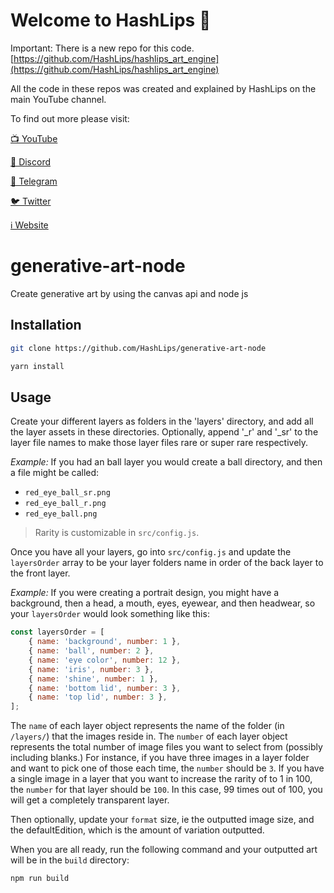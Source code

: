 # Welcome to HashLips 👄

Important: There is a new repo for this code.
[https://github.com/HashLips/hashlips_art_engine](https://github.com/HashLips/hashlips_art_engine)

All the code in these repos was created and explained by HashLips on the main YouTube channel.

To find out more please visit:

[📺 YouTube](https://www.youtube.com/channel/UC1LV4_VQGBJHTJjEWUmy8nA)

[👄 Discord](https://discord.com/invite/qh6MWhMJDN)

[💬 Telegram](https://t.me/hashlipsnft)

[🐦 Twitter](https://twitter.com/hashlipsnft)

[ℹ️ Website](https://hashlips.online/HashLips)

# generative-art-node

Create generative art by using the canvas api and node js

## Installation

```sh
git clone https://github.com/HashLips/generative-art-node

yarn install
```

## Usage

Create your different layers as folders in the 'layers' directory, and add all the layer assets in these directories. Optionally, append '_r' and '_sr' to the layer file names to make those layer files rare or super rare respectively. 

*Example:* If you had an ball layer you would create a ball directory, and then a file might be called:

- `red_eye_ball_sr.png`
- `red_eye_ball_r.png`
- `red_eye_ball.png`

> Rarity is customizable in `src/config.js`.

Once you have all your layers, go into `src/config.js` and update the `layersOrder` array to be your layer folders name in order of the back layer to the front layer.

*Example:* If you were creating a portrait design, you might have a background, then a head, a mouth, eyes, eyewear, and then headwear, so your `layersOrder` would look something like this:

```js
const layersOrder = [
    { name: 'background', number: 1 },
    { name: 'ball', number: 2 },
    { name: 'eye color', number: 12 },
    { name: 'iris', number: 3 },
    { name: 'shine', number: 1 },
    { name: 'bottom lid', number: 3 },
    { name: 'top lid', number: 3 },
];
```

The `name` of each layer object represents the name of the folder (in `/layers/`) that the images reside in. The `number` of each layer object represents the total number of image files you want to select from (possibly including blanks.) For instance, if you have three images in a layer folder and want to pick one of those each time, the `number` should be `3`. If you have a single image in a layer that you want to increase the rarity of to 1 in 100, the `number` for that layer should be `100`. In this case, 99 times out of 100, you will get a completely transparent layer.

Then optionally, update your `format` size, ie the outputted image size, and the defaultEdition, which is the amount of variation outputted.

When you are all ready, run the following command and your outputted art will be in the `build` directory:

```sh
npm run build
```
